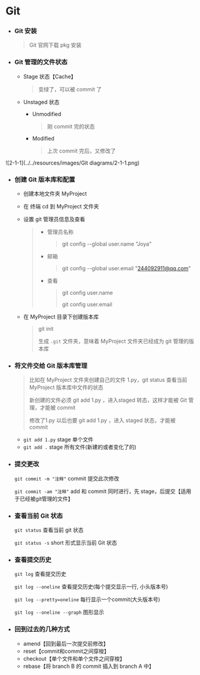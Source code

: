 #  Git

- ### Git 安装

  > Git 官网下载 pkg 安装

- ### Git 管理的文件状态

  - Stage 状态【Cache】

    > 变绿了，可以被 commit 了

  - Unstaged 状态

    - Unmodified

      > 刚 commit 完的状态

    - Modified

      > 上次 commit 完后，又修改了

![2-1-1](../../resources/images/Git diagrams/2-1-1.png)

- ### 创建 Git 版本库和配置

  - 创建本地文件夹 MyProject

  - 在 终端 cd 到 MyProject 文件夹

  - 设置 git 管理员信息及查看

    > - 管理员名称
    >
    >   > git config --global user.name "Joya"
    >
    > - 邮箱
    >
    >   > git config --global user.email "244092911@qq.com"
    >
    > - 查看
    >
    >   > git config user.name
    >   >
    >   > git config user.email

  - 在 MyProject 目录下创建版本库 

    > git init
    >
    > 生成 `.git` 文件夹，意味着 MyProject 文件夹已经成为 git 管理的版本库

- ### 将文件交给 Git 版本库管理

  > 比如在 MyProject 文件夹创建自己的文件 1.py，git status 查看当前 MyProject 版本库中文件的状态
  >
  > 新创建的文件必须 git add 1.py ，进入staged 转态，这样才能被 Git 管理，才能被 commit
  >
  > 修改了1.py 以后也要 git add 1.py ，进入 staged 状态，才能被 commit

  - `git add 1.py` stage 单个文件
  - `git add .` stage 所有文件(新建的或者变化了的)

- ### 提交更改

  `git commit -m "注释"` commit 提交此次修改

  `git commit -am "注释"` add 和 commit 同时进行，先 stage，后提交【适用于已经被git管理的文件】

- ### 查看当前 Git 状态

  `git status` 查看当前 git 状态

  `git status -s` short 形式显示当前 Git 状态

- ### 查看提交历史

  `git log` 查看提交历史

  `git log --oneline` 查看提交历史(每个提交显示一行, 小头版本号)

  `git log --pretty=oneline`   每行显示一个commit(大头版本号)

  `git log --oneline --graph` 图形显示

- ### 回到过去的几种方式

  - amend【回到最后一次提交前修改】
  - reset【commit和commit之间穿梭】
  - checkout【单个文件和单个文件之间穿梭】
  - rebase【将 branch B 的 commit 插入到 branch A 中】

### 